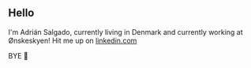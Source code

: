 ## Hello
I'm Adrián Salgado, currently living in Denmark and currently working at Ønskeskyen! Hit me up on [linkedin.com](https://linkedin.com/in/salgadoadrian)

BYE 🍕

